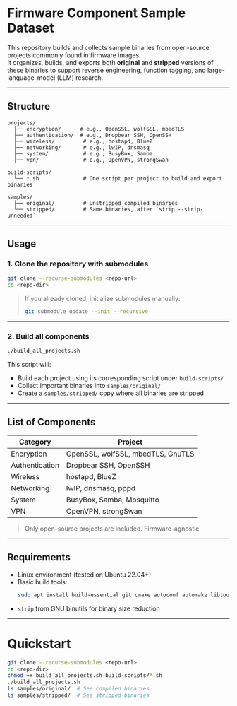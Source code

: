 # Firmware Component Sample Dataset

This repository builds and collects sample binaries from open-source projects commonly found in firmware images.  
It organizes, builds, and exports both **original** and **stripped** versions of these binaries to support reverse engineering, function tagging, and large-language-model (LLM) research.

---

## Structure

```
projects/
  ├── encryption/      # e.g., OpenSSL, wolfSSL, mbedTLS
  ├── authentication/  # e.g., Dropbear SSH, OpenSSH
  ├── wireless/         # e.g., hostapd, BlueZ
  ├── networking/       # e.g., lwIP, dnsmasq
  ├── system/           # e.g., BusyBox, Samba
  ├── vpn/              # e.g., OpenVPN, strongSwan

build-scripts/
  └── *.sh              # One script per project to build and export binaries

samples/
  ├── original/         # Unstripped compiled binaries
  └── stripped/         # Same binaries, after `strip --strip-unneeded`
```

---

## Usage

### 1. Clone the repository **with submodules**

```bash
git clone --recurse-submodules <repo-url>
cd <repo-dir>
```

> If you already cloned, initialize submodules manually:
> ```bash
> git submodule update --init --recursive
> ```

---

### 2. Build all components

```bash
./build_all_projects.sh
```

This script will:
- Build each project using its corresponding script under `build-scripts/`
- Collect important binaries into `samples/original/`
- Create a `samples/stripped/` copy where all binaries are stripped

---

## List of Components

| Category         | Project        |
|------------------|----------------|
| Encryption       | OpenSSL, wolfSSL, mbedTLS, GnuTLS |
| Authentication   | Dropbear SSH, OpenSSH |
| Wireless         | hostapd, BlueZ |
| Networking       | lwIP, dnsmasq, pppd |
| System           | BusyBox, Samba, Mosquitto |
| VPN              | OpenVPN, strongSwan |

> Only open-source projects are included. Firmware-agnostic.

---

## Requirements

- Linux environment (tested on Ubuntu 22.04+)
- Basic build tools:
  ```bash
  sudo apt install build-essential git cmake autoconf automake libtool pkg-config
  ```
- `strip` from GNU binutils for binary size reduction

---

# Quickstart

```bash
git clone --recurse-submodules <repo-url>
cd <repo-dir>
chmod +x build_all_projects.sh build-scripts/*.sh
./build_all_projects.sh
ls samples/original/  # See compiled binaries
ls samples/stripped/  # See stripped binaries
```